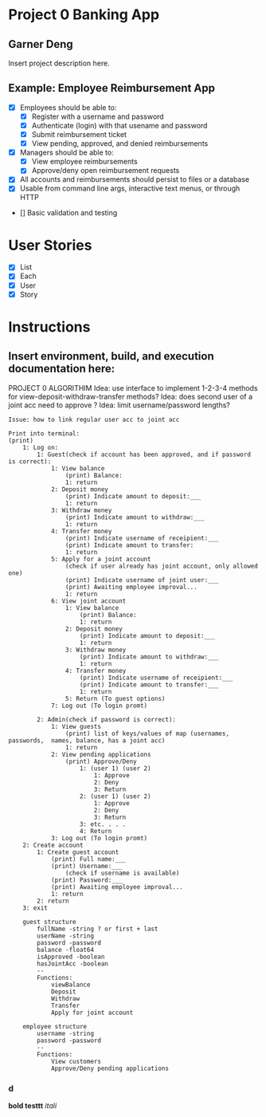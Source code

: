 # Project 0 Banking App
## Garner Deng
Insert project description here.

## Example: Employee Reimbursement App
- [x] Employees should be able to:
    - [x] Register with a username and password
    - [x] Authenticate (login) with that usename and password
    - [x] Submit reimbursement ticket
    - [x] View pending, approved, and denied reimbursements
- [x] Managers should be able to:
    - [x] View employee reimbursements
    - [x] Approve/deny open reimbursement requests
- [x] All accounts and reimbursements should persist to files or a database
- [x] Usable from command line args, interactive text menus, or through HTTP
- [] Basic validation and testing

# User Stories
- [x] List
- [x] Each
- [x] User
- [x] Story

# Instructions
## Insert environment, build, and execution documentation here:
PROJECT 0 ALGORITHIM
    Idea: use interface to implement 1-2-3-4 methods for view-deposit-withdraw-transfer methods?
    Idea: does second user of a joint acc need to approve ? 
    Idea: limit username/password lengths?

    Issue: how to link regular user acc to joint acc

	Print into terminal: 
    (print)
		1: Log on:
			1: Guest(check if account has been approved, and if password is correct):
                1: View balance
                    (print) Balance:
                    1: return
				2: Deposit money
                    (print) Indicate amount to deposit:___
                    1: return
				3: Withdraw money
                    (print) Indicate amount to withdraw:___
                    1: return
				4: Transfer money
                    (print) Indicate username of receipient:___
                    (print) Indicate amount to transfer:
                    1: return
				5: Apply for a joint account
                    (check if user already has joint account, only allowed one)
                    (print) Indicate username of joint user:___
                    (print) Awaiting employee improval...
                    1: return
                6: View joint account
                    1: View balance
                        (print) Balance:
                        1: return
				    2: Deposit money
                        (print) Indicate amount to deposit:___
                        1: return
				    3: Withdraw money
                        (print) Indicate amount to withdraw:___
                        1: return
				    4: Transfer money
                        (print) Indicate username of receipient:___
                        (print) Indicate amount to transfer:___
                        1: return
                    5: Return (To guest options)
                7: Log out (To login promt)

			2: Admin(check if password is correct): 
				1: View guests
                    (print) list of keys/values of map (usernames, passwords,  names, balance, has a joint acc)
                    1: return
				2: View pending applications
					(print) Approve/Deny
                        1: (user 1) (user 2)
                            1: Approve
                            2: Deny
                            3: Return
                        2: (user 1) (user 2)
                            1: Approve
                            2: Deny
                            3: Return
                        3: etc. . . .
                        4: Return
                3: Log out (To login promt)
		2: Create account
			1: Create guest account
                (print) Full name:___
                (print) Username:___
                    (check if username is available)
                (print) Password:___
                (print) Awaiting employee improval...
                1: return
			2: return 
		3: exit
		
		guest structure
            fullName -string ? or first + last
            userName -string
            password -password
            balance -float64
            isApproved -boolean
            hasJointAcc -boolean
            --
            Functions:
                viewBalance
                Deposit
                Withdraw
                Transfer
                Apply for joint account
		
        employee structure
            username -string
            password -password
            --
            Functions:
                View customers
                Approve/Deny pending applications
### d
**bold testtt**
*itali*
